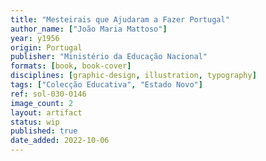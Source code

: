 ```yaml
---
title: "Mesteirais que Ajudaram a Fazer Portugal"
author_name: ["João Maria Mattoso"]
year: y1956
origin: Portugal
publisher: "Ministério da Educação Nacional"
formats: [book, book-cover]
disciplines: [graphic-design, illustration, typography]
tags: ["Colecção Educativa", "Estado Novo"]
ref: sol-030-0146
image_count: 2
layout: artifact
status: wip
published: true
date_added: 2022-10-06
---
```

